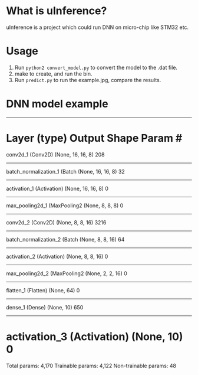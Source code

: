 # What is uInference?
uInference is a project which could run DNN on micro-chip like STM32 etc.

# Usage
1. Run `python2 convert_model.py` to convert the model to the .dat file.
2. make to create, and run the bin.
3. Run `predict.py` to run the example.jpg, compare the results.


# DNN model example
_________________________________________________________________
Layer (type)                 Output Shape              Param #   
=================================================================
conv2d_1 (Conv2D)            (None, 16, 16, 8)         208       
_________________________________________________________________
batch_normalization_1 (Batch (None, 16, 16, 8)         32        
_________________________________________________________________
activation_1 (Activation)    (None, 16, 16, 8)         0         
_________________________________________________________________
max_pooling2d_1 (MaxPooling2 (None, 8, 8, 8)           0         
_________________________________________________________________
conv2d_2 (Conv2D)            (None, 8, 8, 16)          3216      
_________________________________________________________________
batch_normalization_2 (Batch (None, 8, 8, 16)          64        
_________________________________________________________________
activation_2 (Activation)    (None, 8, 8, 16)          0         
_________________________________________________________________
max_pooling2d_2 (MaxPooling2 (None, 2, 2, 16)          0         
_________________________________________________________________
flatten_1 (Flatten)          (None, 64)                0         
_________________________________________________________________
dense_1 (Dense)              (None, 10)                650       
_________________________________________________________________
activation_3 (Activation)    (None, 10)                0         
=================================================================
Total params: 4,170
Trainable params: 4,122
Non-trainable params: 48


